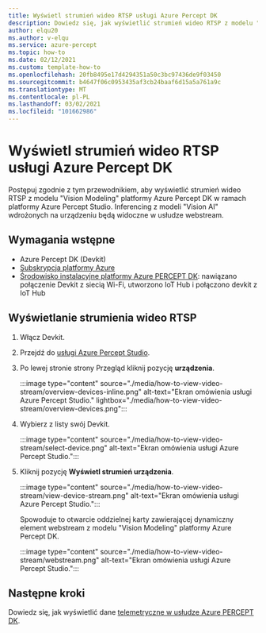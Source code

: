```yaml
---
title: Wyświetl strumień wideo RTSP usługi Azure Percept DK
description: Dowiedz się, jak wyświetlić strumień wideo RTSP z modelu "Vision Modeling" platformy Azure Percept DK
author: elqu20
ms.author: v-elqu
ms.service: azure-percept
ms.topic: how-to
ms.date: 02/12/2021
ms.custom: template-how-to
ms.openlocfilehash: 20fb8495e17d4294351a50c3bc97436de9f03450
ms.sourcegitcommit: b4647f06c0953435af3cb24baaf6d15a5a761a9c
ms.translationtype: MT
ms.contentlocale: pl-PL
ms.lasthandoff: 03/02/2021
ms.locfileid: "101662986"
---
```

# <a name="view-your-azure-percept-dks-rtsp-video-stream"></a>Wyświetl strumień wideo RTSP usługi Azure Percept DK

Postępuj zgodnie z tym przewodnikiem, aby wyświetlić strumień wideo RTSP z modelu "Vision Modeling" platformy Azure Percept DK w ramach platformy Azure Percept Studio. Inferencing z modeli "Vision AI" wdrożonych na urządzeniu będą widoczne w usłudze webstream.

## <a name="prerequisites"></a>Wymagania wstępne

- Azure Percept DK (Devkit)
- [Subskrypcja platformy Azure](https://azure.microsoft.com/free/)
- [Środowisko instalacyjne platformy Azure PERCEPT DK](./quickstart-percept-dk-set-up.md): nawiązano połączenie Devkit z siecią Wi-Fi, utworzono IoT Hub i połączono devkit z IoT Hub

## <a name="view-the-rtsp-video-stream"></a>Wyświetlanie strumienia wideo RTSP

1. Włącz Devkit.

1. Przejdź do [usługi Azure Percept Studio](https://go.microsoft.com/fwlink/?linkid=2135819).

1. Po lewej stronie strony Przegląd kliknij pozycję **urządzenia**.

    :::image type="content" source="./media/how-to-view-video-stream/overview-devices-inline.png" alt-text="Ekran omówienia usługi Azure Percept Studio." lightbox="./media/how-to-view-video-stream/overview-devices.png":::

1. Wybierz z listy swój Devkit.

    :::image type="content" source="./media/how-to-view-video-stream/select-device.png" alt-text="Ekran omówienia usługi Azure Percept Studio.":::

1. Kliknij pozycję **Wyświetl strumień urządzenia**.

    :::image type="content" source="./media/how-to-view-video-stream/view-device-stream.png" alt-text="Ekran omówienia usługi Azure Percept Studio.":::

    Spowoduje to otwarcie oddzielnej karty zawierającej dynamiczny element webstream z modelu "Vision Modeling" platformy Azure Percept DK.

    :::image type="content" source="./media/how-to-view-video-stream/webstream.png" alt-text="Ekran omówienia usługi Azure Percept Studio.":::

## <a name="next-steps"></a>Następne kroki

Dowiedz się, jak wyświetlić dane [telemetryczne w usłudze Azure PERCEPT DK](./how-to-view-telemetry.md).